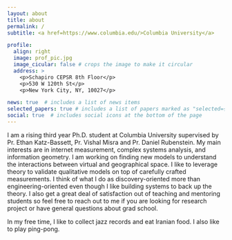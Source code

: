```yaml
---
layout: about
title: about
permalink: /
subtitle: <a href=https://www.columbia.edu/>Columbia University</a>

profile:
  align: right
  image: prof_pic.jpg
  image_cicular: false # crops the image to make it circular
  address: >
    <p>Schapiro CEPSR 8th Floor</p>
    <p>530 W 120th St</p>
    <p>New York City, NY, 10027</p>

news: true  # includes a list of news items
selected_papers: true # includes a list of papers marked as "selected={true}"
social: true  # includes social icons at the bottom of the page
---
```


I am a rising third year Ph.D. student at Columbia University supervised by Pr. Ethan Katz-Bassett, Pr. Vishal Misra and Pr. Daniel Rubenstein. My main interests are in internet measurement, complex systems analysis, and information geometry. I am working on finding new models to understand the interactions between virtual and geographical space. I like to leverage theory to validate qualitative models on top of carefully crafted measurements. I think of what I do as discovery-oriented more than engineering-oriented even though I like building systems to back up the theory. I also get a great deal of satisfaction out of teaching and mentoring students so feel free to reach out to me if you are looking for research project or have general questions about grad school.  

In my free time, I like to collect jazz records and eat Iranian food. I also like to play ping-pong.

